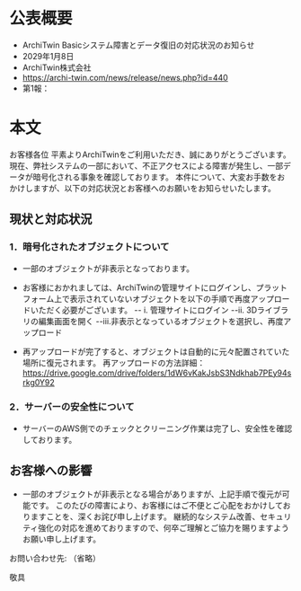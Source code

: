 # 公表概要
- ArchiTwin Basicシステム障害とデータ復旧の対応状況のお知らせ
- 2029年1月8日
- ArchiTwin株式会社
- https://archi-twin.com/news/release/news.php?id=440
- 第1報：

# 本文
お客様各位
平素よりArchiTwinをご利用いただき、誠にありがとうございます。
現在、弊社システムの一部において、不正アクセスによる障害が発生し、一部データが暗号化される事象を確認しております。
本件について、大変お手数をおかけしますが、以下の対応状況とお客様へのお願いをお知らせいたします。

## 現状と対応状況
### 1．暗号化されたオブジェクトについて
- 一部のオブジェクトが非表示となっております。
- お客様におかれましては、ArchiTwinの管理サイトにログインし、プラットフォーム上で表示されていないオブジェクトを以下の手順で再度アップロードいただく必要がございます。
-- i. 管理サイトにログイン
--ii. 3Dライブラリの編集画面を開く
--iii.非表示となっているオブジェクトを選択し、再度アップロード

- 再アップロードが完了すると、オブジェクトは自動的に元々配置されていた場所に復元されます。
再アップロードの方法詳細：https://drive.google.com/drive/folders/1dW6vKakJsbS3Ndkhab7PEy94srkg0Y92

### 2．サーバーの安全性について
- サーバーのAWS側でのチェックとクリーニング作業は完了し、安全性を確認しております。

## お客様への影響
- 一部のオブジェクトが非表示となる場合がありますが、上記手順で復元が可能です。
このたびの障害により、お客様にはご不便とご心配をおかけしておりますことを、深くお詫び申し上げます。
継続的なシステム改善、セキュリティ強化の対応を進めておりますので、何卒ご理解とご協力を賜りますようお願い申し上げます。

お問い合わせ先: （省略）

敬具
